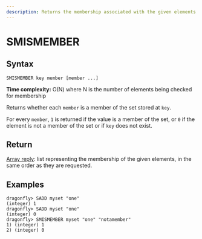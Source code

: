 ```yaml
---
description: Returns the membership associated with the given elements for a set
---
```


# SMISMEMBER

## Syntax

    SMISMEMBER key member [member ...]

**Time complexity:** O(N) where N is the number of elements being checked for membership

Returns whether each `member` is a member of the set stored at `key`.

For every `member`, `1` is returned if the value is a member of the set, or `0` if the element is not a member of the set or if `key` does not exist.

## Return

[Array reply](https://redis.io/docs/reference/protocol-spec#resp-arrays): list representing the membership of the given elements, in the same
order as they are requested.

## Examples

```shell
dragonfly> SADD myset "one"
(integer) 1
dragonfly> SADD myset "one"
(integer) 0
dragonfly> SMISMEMBER myset "one" "notamember"
1) (integer) 1
2) (integer) 0
```
